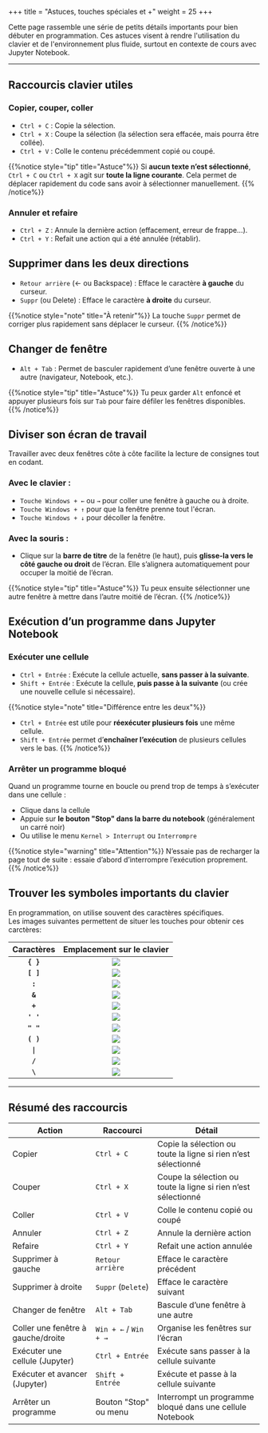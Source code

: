 +++
title = "Astuces, touches spéciales et +"
weight = 25
+++

Cette page rassemble une série de petits détails importants pour bien débuter en programmation. Ces astuces visent à rendre l'utilisation du clavier et de l'environnement plus fluide, surtout en contexte de cours avec Jupyter Notebook.

---

## Raccourcis clavier utiles

### Copier, couper, coller

- `Ctrl + C` : Copie la sélection. 
- `Ctrl + X` : Coupe la sélection (la sélection sera effacée, mais pourra être collée).
- `Ctrl + V` : Colle le contenu précédemment copié ou coupé.

{{%notice style="tip" title="Astuce"%}}
Si **aucun texte n’est sélectionné**, `Ctrl + C` ou `Ctrl + X` agit sur **toute la ligne courante**. Cela permet de déplacer rapidement du code sans avoir à sélectionner manuellement.
{{% /notice%}}

### Annuler et refaire

- `Ctrl + Z` : Annule la dernière action (effacement, erreur de frappe…).
- `Ctrl + Y` : Refait une action qui a été annulée (rétablir).


## Supprimer dans les deux directions

- `Retour arrière` (← ou Backspace) : Efface le caractère **à gauche** du curseur.
- `Suppr` (ou Delete) : Efface le caractère **à droite** du curseur.

{{%notice style="note" title="À retenir"%}}
La touche `Suppr` permet de corriger plus rapidement sans déplacer le curseur.
{{% /notice%}}


## Changer de fenêtre

- `Alt + Tab` : Permet de basculer rapidement d’une fenêtre ouverte à une autre (navigateur, Notebook, etc.).

{{%notice style="tip" title="Astuce"%}}
Tu peux garder `Alt` enfoncé et appuyer plusieurs fois sur `Tab` pour faire défiler les fenêtres disponibles.
{{% /notice%}}


## Diviser son écran de travail

Travailler avec deux fenêtres côte à côte facilite la lecture de consignes tout en codant.

### Avec le clavier :
- `Touche Windows + ←` ou `→` pour coller une fenêtre à gauche ou à droite.
- `Touche Windows + ↑` pour que la fenêtre prenne tout l'écran.
- `Touche Windows + ↓` pour décoller la fenêtre.

### Avec la souris :
- Clique sur la **barre de titre** de la fenêtre (le haut), puis **glisse-la vers le côté gauche ou droit** de l’écran. Elle s’alignera automatiquement pour occuper la moitié de l’écran.

{{%notice style="tip" title="Astuce"%}}
Tu peux ensuite sélectionner une autre fenêtre à mettre dans l’autre moitié de l’écran.
{{% /notice%}}


## Exécution d’un programme dans Jupyter Notebook

### Exécuter une cellule

- `Ctrl + Entrée` : Exécute la cellule actuelle, **sans passer à la suivante**.
- `Shift + Entrée` : Exécute la cellule, **puis passe à la suivante** (ou crée une nouvelle cellule si nécessaire).

{{%notice style="note" title="Différence entre les deux"%}}
- `Ctrl + Entrée` est utile pour **réexécuter plusieurs fois** une même cellule.
- `Shift + Entrée` permet d’**enchaîner l’exécution** de plusieurs cellules vers le bas.
{{% /notice%}}


### Arrêter un programme bloqué

Quand un programme tourne en boucle ou prend trop de temps à s’exécuter dans une cellule :

- Clique dans la cellule
- Appuie sur **le bouton "Stop" dans la barre du notebook** (généralement un carré noir)
- Ou utilise le menu `Kernel > Interrupt` ou `Interrompre`

{{%notice style="warning" title="Attention"%}}
N’essaie pas de recharger la page tout de suite : essaie d’abord d’interrompre l’exécution proprement.
{{% /notice%}}


## Trouver les symboles importants du clavier

En programmation, on utilise souvent des caractères spécifiques.  
Les images suivantes permettent de situer les touches pour obtenir ces carctères:


| Caractères | Emplacement sur le clavier |
|:-----------:|:----------------------------:|
| **`{ }`** | ![](images/clavier_accolade.png?width=20vw) |
| **`[ ]`** | ![](images/clavier_crochets.png?width=20vw) |
| **`:`** | ![](images/clavier_deux_points.png?width=20vw) |
| **`&`** | ![](images/clavier_eperluette.png?width=20vw) |
| **`+`** | ![](images/clavier_plus.png?width=20vw) |
| **`' '`** | ![](images/clavier_guillemets.png?width=20vw) |
| **`" "`** | ![](images/clavier_guillemets_doubles.png?width=20vw) |
| **`( )`** | ![](images/clavier_parenthese.png?width=20vw) |
| **`\|`** | ![](images/clavier_pipe.png?width=20vw) |
| **`/`** | ![](images/clavier_slash.png?width=20vw) |
| **`\`** | ![](images/clavier_backslash.png?width=20vw) |

---

## Résumé des raccourcis

| Action                              | Raccourci                | Détail                                                                 |
|-------------------------------------|--------------------------|------------------------------------------------------------------------|
| Copier                              | `Ctrl + C`               | Copie la sélection ou toute la ligne si rien n’est sélectionné        |
| Couper                              | `Ctrl + X`               | Coupe la sélection ou toute la ligne si rien n’est sélectionné        |
| Coller                              | `Ctrl + V`               | Colle le contenu copié ou coupé                                       |
| Annuler                             | `Ctrl + Z`               | Annule la dernière action                                             |
| Refaire                             | `Ctrl + Y`               | Refait une action annulée                                             |
| Supprimer à gauche                  | `Retour arrière`         | Efface le caractère précédent                                         |
| Supprimer à droite                  | `Suppr` (`Delete`)       | Efface le caractère suivant                                           |
| Changer de fenêtre                  | `Alt + Tab`              | Bascule d’une fenêtre à une autre                                     |
| Coller une fenêtre à gauche/droite | `Win + ←` / `Win + →`    | Organise les fenêtres sur l’écran                      |
| Exécuter une cellule (Jupyter)     | `Ctrl + Entrée`          | Exécute sans passer à la cellule suivante                             |
| Exécuter et avancer (Jupyter)      | `Shift + Entrée`         | Exécute et passe à la cellule suivante                                |
| Arrêter un programme               | Bouton "Stop" ou menu    | Interrompt un programme bloqué dans une cellule Notebook              |
